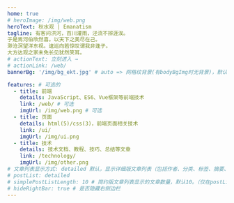 ```yaml
---
home: true
# heroImage: /img/web.png
heroText: 秋水观 | Emanatism
tagline: 有客问洪河，百川灌雨，泾流不辨涯涘。  
于是焉河伯欣然喜。以天下之美尽在己。  
渺沧溟望洋东视。逡巡向若惊叹谓我非逢子。  
大方达观之家未免长见犹然笑耳。
# actionText: 立刻进入 →
# actionLink: /web/
bannerBg: '/img/bg_ekt.jpg' # auto => 网格纹背景(有bodyBgImg时无背景)，默认 | none => 无 | '大图地址' | background: 自定义背景样式       提示：如发现文本颜色不适应你的背景时可以到palette.styl修改$bannerTextColor变量

features: # 可选的
  - title: 前端
    details: JavaScript、ES6、Vue框架等前端技术
    link: /web/ # 可选
    imgUrl: /img/web.png # 可选
  - title: 页面
    details: html(5)/css(3)，前端页面相关技术
    link: /ui/
    imgUrl: /img/ui.png
  - title: 技术
    details: 技术文档、教程、技巧、总结等文章
    link: /technology/
    imgUrl: /img/other.png
# 文章列表显示方式: detailed 默认，显示详细版文章列表（包括作者、分类、标签、摘要、分页等）| simple => 显示简约版文章列表（仅标题和日期）| none 不显示文章列表
# postList: detailed
# simplePostListLength: 10 # 简约版文章列表显示的文章数量，默认10。（仅在postList设置为simple时生效）
# hideRightBar: true # 是否隐藏右侧边栏
---
```

